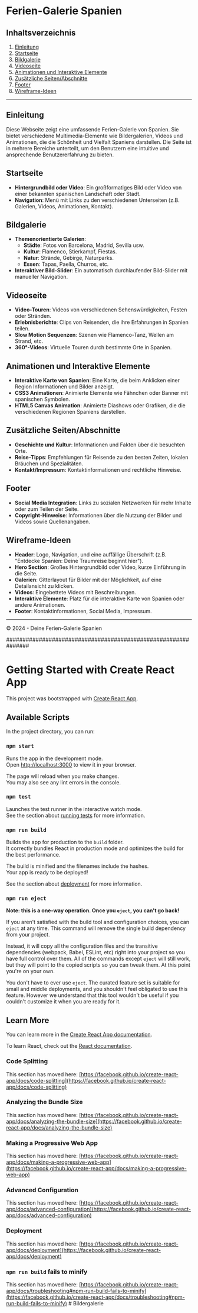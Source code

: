 # Ferien-Galerie Spanien

## Inhaltsverzeichnis
1. [Einleitung](#einleitung)
2. [Startseite](#startseite)
3. [Bildgalerie](#bildgalerie)
4. [Videoseite](#videoseite)
5. [Animationen und Interaktive Elemente](#animationen-und-interaktive-elemente)
6. [Zusätzliche Seiten/Abschnitte](#zusätzliche-seitenabschnitte)
7. [Footer](#footer)
8. [Wireframe-Ideen](#wireframe-ideen)

---

## Einleitung
Diese Webseite zeigt eine umfassende Ferien-Galerie von Spanien. Sie bietet verschiedene Multimedia-Elemente wie Bildergalerien, Videos und Animationen, die die Schönheit und Vielfalt Spaniens darstellen. Die Seite ist in mehrere Bereiche unterteilt, um den Benutzern eine intuitive und ansprechende Benutzererfahrung zu bieten.

## Startseite
- **Hintergrundbild oder Video**: Ein großformatiges Bild oder Video von einer bekannten spanischen Landschaft oder Stadt.
- **Navigation**: Menü mit Links zu den verschiedenen Unterseiten (z.B. Galerien, Videos, Animationen, Kontakt).

## Bildgalerie
- **Themenorientierte Galerien**:
  - **Städte**: Fotos von Barcelona, Madrid, Sevilla usw.
  - **Kultur**: Flamenco, Stierkampf, Fiestas.
  - **Natur**: Strände, Gebirge, Naturparks.
  - **Essen**: Tapas, Paella, Churros, etc.
- **Interaktiver Bild-Slider**: Ein automatisch durchlaufender Bild-Slider mit manueller Navigation.

## Videoseite
- **Video-Touren**: Videos von verschiedenen Sehenswürdigkeiten, Festen oder Stränden.
- **Erlebnisberichte**: Clips von Reisenden, die ihre Erfahrungen in Spanien teilen.
- **Slow Motion Sequenzen**: Szenen wie Flamenco-Tanz, Wellen am Strand, etc.
- **360°-Videos**: Virtuelle Touren durch bestimmte Orte in Spanien.

## Animationen und Interaktive Elemente
- **Interaktive Karte von Spanien**: Eine Karte, die beim Anklicken einer Region Informationen und Bilder anzeigt.
- **CSS3 Animationen**: Animierte Elemente wie Fähnchen oder Banner mit spanischen Symbolen.
- **HTML5 Canvas Animation**: Animierte Diashows oder Grafiken, die die verschiedenen Regionen Spaniens darstellen.

## Zusätzliche Seiten/Abschnitte
- **Geschichte und Kultur**: Informationen und Fakten über die besuchten Orte.
- **Reise-Tipps**: Empfehlungen für Reisende zu den besten Zeiten, lokalen Bräuchen und Spezialitäten.
- **Kontakt/Impressum**: Kontaktinformationen und rechtliche Hinweise.

## Footer
- **Social Media Integration**: Links zu sozialen Netzwerken für mehr Inhalte oder zum Teilen der Seite.
- **Copyright-Hinweise**: Informationen über die Nutzung der Bilder und Videos sowie Quellenangaben.

## Wireframe-Ideen
- **Header**: Logo, Navigation, und eine auffällige Überschrift (z.B. "Entdecke Spanien: Deine Traumreise beginnt hier").
- **Hero Section**: Großes Hintergrundbild oder Video, kurze Einführung in die Seite.
- **Galerien**: Gitterlayout für Bilder mit der Möglichkeit, auf eine Detailansicht zu klicken.
- **Videos**: Eingebettete Videos mit Beschreibungen.
- **Interaktive Elemente**: Platz für die interaktive Karte von Spanien oder andere Animationen.
- **Footer**: Kontaktinformationen, Social Media, Impressum.

---

© 2024 - Deine Ferien-Galerie Spanien

###############################################################

# Getting Started with Create React App

This project was bootstrapped with [Create React App](https://github.com/facebook/create-react-app).

## Available Scripts

In the project directory, you can run:

### `npm start`

Runs the app in the development mode.\
Open [http://localhost:3000](http://localhost:3000) to view it in your browser.

The page will reload when you make changes.\
You may also see any lint errors in the console.

### `npm test`

Launches the test runner in the interactive watch mode.\
See the section about [running tests](https://facebook.github.io/create-react-app/docs/running-tests) for more information.

### `npm run build`

Builds the app for production to the `build` folder.\
It correctly bundles React in production mode and optimizes the build for the best performance.

The build is minified and the filenames include the hashes.\
Your app is ready to be deployed!

See the section about [deployment](https://facebook.github.io/create-react-app/docs/deployment) for more information.

### `npm run eject`

**Note: this is a one-way operation. Once you `eject`, you can't go back!**

If you aren't satisfied with the build tool and configuration choices, you can `eject` at any time. This command will remove the single build dependency from your project.

Instead, it will copy all the configuration files and the transitive dependencies (webpack, Babel, ESLint, etc) right into your project so you have full control over them. All of the commands except `eject` will still work, but they will point to the copied scripts so you can tweak them. At this point you're on your own.

You don't have to ever use `eject`. The curated feature set is suitable for small and middle deployments, and you shouldn't feel obligated to use this feature. However we understand that this tool wouldn't be useful if you couldn't customize it when you are ready for it.

## Learn More

You can learn more in the [Create React App documentation](https://facebook.github.io/create-react-app/docs/getting-started).

To learn React, check out the [React documentation](https://reactjs.org/).

### Code Splitting

This section has moved here: [https://facebook.github.io/create-react-app/docs/code-splitting](https://facebook.github.io/create-react-app/docs/code-splitting)

### Analyzing the Bundle Size

This section has moved here: [https://facebook.github.io/create-react-app/docs/analyzing-the-bundle-size](https://facebook.github.io/create-react-app/docs/analyzing-the-bundle-size)

### Making a Progressive Web App

This section has moved here: [https://facebook.github.io/create-react-app/docs/making-a-progressive-web-app](https://facebook.github.io/create-react-app/docs/making-a-progressive-web-app)

### Advanced Configuration

This section has moved here: [https://facebook.github.io/create-react-app/docs/advanced-configuration](https://facebook.github.io/create-react-app/docs/advanced-configuration)

### Deployment

This section has moved here: [https://facebook.github.io/create-react-app/docs/deployment](https://facebook.github.io/create-react-app/docs/deployment)

### `npm run build` fails to minify

This section has moved here: [https://facebook.github.io/create-react-app/docs/troubleshooting#npm-run-build-fails-to-minify](https://facebook.github.io/create-react-app/docs/troubleshooting#npm-run-build-fails-to-minify)
#   B i l d e r g a l e r i e  
 